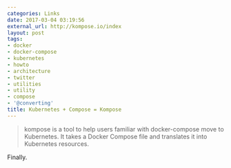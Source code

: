 ```yaml
---
categories: Links
date: 2017-03-04 03:19:56
external_url: http://kompose.io/index
layout: post
tags:
- docker
- docker-compose
- kubernetes
- howto
- architecture
- twitter
- utilities
- utility
- compose
- '@converting'
title: Kubernetes + Compose = Kompose
---
```


> kompose is a tool to help users familiar with docker-compose move to Kubernetes. It takes a Docker Compose file and translates it into Kubernetes resources.

Finally.